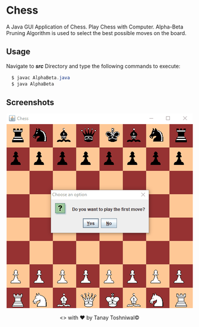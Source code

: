 # Chess
A Java GUI Application of Chess. 
Play Chess with Computer.
Alpha-Beta Pruning Algorithm is used to select the best possible moves on the board.

## Usage

Navigate to ***__src__*** Directory and type the following commands to execute:

```java
  $ javac AlphaBeta.java
  $ java AlphaBeta
```

## Screenshots
<p align="center"><img src="https://github.com/AlphaBAT69/Chess/blob/master/screenshots/chess.gif"></p>

<p align="center"><> with &hearts; by Tanay Toshniwal&copy;</p>
